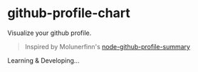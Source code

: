 # github-profile-chart

Visualize your github profile.

> Inspired by Molunerfinn's [node-github-profile-summary](!https://github.com/Molunerfinn/node-github-profile-summary)

Learning & Developing...
